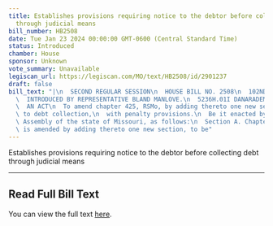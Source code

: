 ```yaml
---
title: Establishes provisions requiring notice to the debtor before collecting debt
  through judicial means
bill_number: HB2508
date: Tue Jan 23 2024 00:00:00 GMT-0600 (Central Standard Time)
status: Introduced
chamber: House
sponsor: Unknown
vote_summary: Unavailable
legiscan_url: https://legiscan.com/MO/text/HB2508/id/2901237
draft: false
bill_text: "|\n  SECOND REGULAR SESSION\n  HOUSE BILL NO. 2508\n  102ND GENERAL ASSEMBLY\n\
  \  INTRODUCED BY REPRESENTATIVE BLAND MANLOVE.\n  5236H.01I DANARADEMANMILLER,ChiefClerk\n\
  \  AN ACT\n  To amend chapter 425, RSMo, by adding thereto one new section relating\
  \ to debt collection,\n  with penalty provisions.\n  Be it enacted by the General\
  \ Assembly of the state of Missouri, as follows:\n  Section A. Chapter 425, RSMo,\
  \ is amended by adding thereto one new section, to be"
---
```

Establishes provisions requiring notice to the debtor before collecting debt through judicial means

---

## Read Full Bill Text

You can view the full text [here](https://legiscan.com/MO/text/HB2508/id/2901237).
